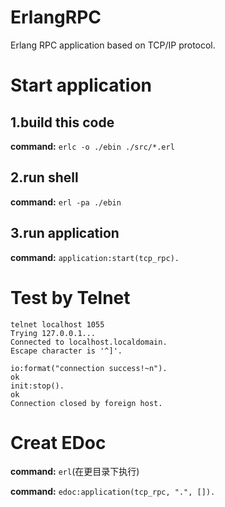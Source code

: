 # ErlangRPC
Erlang RPC application based on TCP/IP protocol.


# Start application

## 1.build this code

**command:** `erlc -o ./ebin ./src/*.erl`

## 2.run shell

**command:** `erl -pa ./ebin`

## 3.run application

**command:** `application:start(tcp_rpc).`

# Test by Telnet

```
telnet localhost 1055
Trying 127.0.0.1...
Connected to localhost.localdomain.
Escape character is '^]'.

io:format("connection success!~n").
ok
init:stop().
ok
Connection closed by foreign host.
```

# Creat EDoc

**command:** `erl`(在更目录下执行)

**command:** `edoc:application(tcp_rpc, ".", []).`
